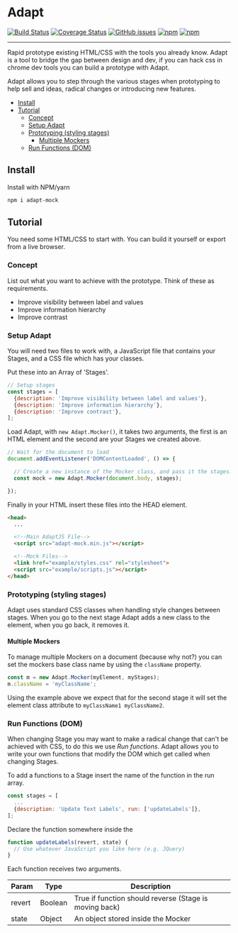 # Adapt

[![Build Status](https://travis-ci.org/eknowles/adapt-mock.svg?branch=master)](https://travis-ci.org/eknowles/adapt-mock)
[![Coverage Status](https://coveralls.io/repos/github/eknowles/adapt-mock/badge.svg?branch=master)](https://coveralls.io/github/eknowles/adapt-mock?branch=master)
[![GitHub issues](https://img.shields.io/github/issues/eknowles/adapt-mock.svg?style=plastic)](https://github.com/eknowles/adapt-mock/issues)
[![npm](https://img.shields.io/npm/dt/adapt-mock.svg?style=plastic)](https://www.npmjs.com/package/adapt-mock)
[![npm](https://img.shields.io/npm/v/adapt-mock.svg?style=plastic)](https://www.npmjs.com/package/adapt-mock)

---

Rapid prototype existing HTML/CSS with the tools you already know. Adapt is a tool to bridge the gap between design and dev, if you can hack css in chrome dev tools you can build a prototype with Adapt.

Adapt allows you to step through the various stages when prototyping to help sell and ideas, radical changes or introducing new features.

<!-- START doctoc generated TOC please keep comment here to allow auto update -->
<!-- DON'T EDIT THIS SECTION, INSTEAD RE-RUN doctoc TO UPDATE -->


- [Install](#install)
- [Tutorial](#tutorial)
  - [Concept](#concept)
  - [Setup Adapt](#setup-adapt)
  - [Prototyping (styling stages)](#prototyping-styling-stages)
    - [Multiple Mockers](#multiple-mockers)
  - [Run Functions (DOM)](#run-functions-dom)

<!-- END doctoc generated TOC please keep comment here to allow auto update -->

## Install

Install with NPM/yarn

```bash
npm i adapt-mock
```

## Tutorial

You need some HTML/CSS to start with. You can build it yourself or export from a live browser.

### Concept

List out what you want to achieve with the prototype. Think of these as requirements.

* Improve visibility between label and values
* Improve information hierarchy
* Improve contrast

### Setup Adapt

You will need two files to work with, a JavaScript file that contains your Stages, and a CSS file which has your classes.

Put these into an Array of 'Stages'.

```javascript
// Setup stages
const stages = [
  {description: 'Improve visibility between label and values'},
  {description: 'Improve information hierarchy'},
  {description: 'Improve contrast'},
];
```

Load Adapt, with `new Adapt.Mocker()`, it takes two arguments, the first is an HTML element and the second are your Stages we created above.

```javascript
// Wait for the document to load
document.addEventListener('DOMContentLoaded', () => {

  // Create a new instance of the Mocker class, and pass it the stages.
  const mock = new Adapt.Mocker(document.body, stages);

});
```

Finally in your HTML insert these files into the HEAD element.

```html
<head>
  ...

  <!--Main AdaptJS File-->
  <script src="adapt-mock.min.js"></script>

  <!--Mock Files-->
  <link href="example/styles.css" rel="stylesheet">
  <script src="example/scripts.js"></script>
</head>
```

### Prototyping (styling stages)

Adapt uses standard CSS classes when handling style changes between stages.
When you go to the next stage Adapt adds a new class to the element, when you go back, it removes it.

#### Multiple Mockers

To manage multiple Mockers on a document (because why not?) you can set the mockers base class name by using the `className` property.

```javascript
const m = new Adapt.Mocker(myElement, myStages);
m.className = 'myClassName';
```

Using the example above we expect that for the second stage it will set the element class attribute to `myClassName1 myClassName2`.

### Run Functions (DOM)

When changing Stage you may want to make a radical change that can't be achieved with CSS, to do this we use *Run functions*.
Adapt allows you to write your own functions that modify the DOM which get called when changing Stages.

To add a functions to a Stage insert the name of the function in the run array.

```javascript
const stages = [
  ...
  {description: 'Update Text Labels', run: ['updateLabels']},
];
```

Declare the function somewhere inside the
```javascript
function updateLabels(revert, state) {
  // Use whatever JavaScript you like here (e.g. JQuery)
}
```

Each function receives two arguments.

Param | Type | Description
--- | --- | ---
revert | Boolean | True if function should reverse (Stage is moving back)
state | Object | An object stored inside the Mocker
